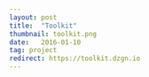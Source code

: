 ```yaml
---
layout: post
title:  "Toolkit"
thumbnail: toolkit.png
date:   2016-01-10
tag: project
redirect: https://toolkit.dzgn.io
---
```


<head>
		<meta charset="UTF-8">
        <meta http-equiv="refresh" content="0; url=http://toolkit.dzgn.io/">
</head>
